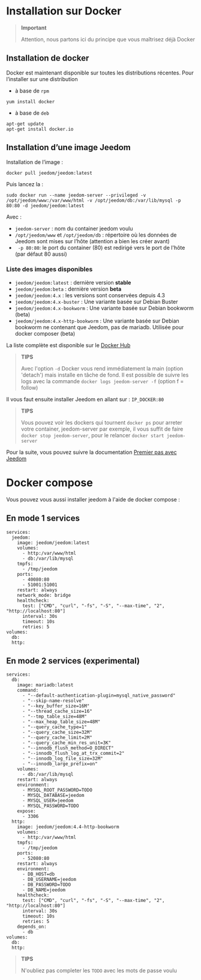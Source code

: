 # Installation sur Docker

> **Important**
>
> Attention, nous partons ici du principe que vous maîtrisez déjà Docker

## Installation de docker

Docker est maintenant disponible sur toutes les distributions récentes.
Pour l’installer sur une distribution

-   à base de ``rpm``

````
yum install docker
````

-   à base de ``deb``

````
apt-get update
apt-get install docker.io
````

## Installation d’une image Jeedom

Installation de l’image :

``docker pull jeedom/jeedom:latest``

Puis lancez la :

``sudo docker run --name jeedom-server --privileged -v /opt/jeedom/www:/var/www/html -v /opt/jeedom/db:/var/lib/mysql -p 80:80 -d jeedom/jeedom:latest``

Avec :

-   ``jeedom-server`` : nom du container jeedom voulu
-   ``/opt/jeedom/www`` et ``/opt/jeedom/db`` : répertoire où les données de Jeedom sont mises sur l’hôte (attention a bien les créer avant)
-  `` -p 80:80``: le port du container (80) est redirigé vers le port de l'hôte (par défaut 80 aussi)

### Liste des images disponibles
- `jeedom/jeedom:latest` : dernière version **stable**
- `jeedom/jeedom:beta` : dernière version **beta**
- `jeedom/jeedom:4.x` : les versions sont conservées depuis 4.3
- `jeedom/jeedom:4.x-buster` : Une variante basée sur Debian Buster
- `jeedom/jeedom:4.x-bookworm` : Une variante basée sur Debian bookworm (beta)
- `jeedom/jeedom:4.x-http-bookworm` : Une variante basée sur Debian bookworm ne contenant que Jeedom, pas de mariadb. Utilisée pour docker composer (beta)

La liste complète est disponible sur le [Docker Hub](https://hub.docker.com/r/jeedom/jeedom/tags)

> **TIPS**
>
> Avec l'option `-d` Docker vous rend immédiatement la main (option 'detach') mais installe en tâche de fond. Il est possible de suivre les logs avec la commande `docker logs jeedom-server -f` (option f = follow)

Il vous faut ensuite installer Jeedom en allant sur : ``IP_DOCKER:80``

> **TIPS**
>
> Vous pouvez voir les dockers qui tournent ``docker ps`` pour arreter votre container, jeedom-server par exemple, il vous suffit de faire ``docker stop jeedom-server``, pour le relancer ``docker start jeedom-server``

Pour la suite, vous pouvez suivre la documentation [Premier pas avec Jeedom](https://doc.jeedom.com/fr_FR/premiers-pas/index)


# Docker compose

Vous pouvez vous aussi installer jeedom à l'aide de docker compose : 

## En mode 1 services

```
services:
  jeedom:
    image: jeedom/jeedom:latest
    volumes:
      - http:/var/www/html
      - db:/var/lib/mysql
    tmpfs:
      - /tmp/jeedom
    ports:
      - 40080:80
      - 51001:51001
    restart: always
    network_mode: bridge
    healthcheck:
      test: ["CMD", "curl", "-fs", "-S", "--max-time", "2", "http://localhost:80"]
      interval: 30s
      timeout: 10s
      retries: 5
volumes:
  db:
  http:
```


## En mode 2 services (experimental)

```
services:
  db:
    image: mariadb:latest
    command: 
      - "--default-authentication-plugin=mysql_native_password"
      - "--skip-name-resolve"
      - "--key_buffer_size=16M"
      - "--thread_cache_size=16"
      - "--tmp_table_size=48M"
      - "--max_heap_table_size=48M"
      - "--query_cache_type=1"
      - "--query_cache_size=32M"
      - "--query_cache_limit=2M"
      - "--query_cache_min_res_unit=3K"
      - "--innodb_flush_method=O_DIRECT"
      - "--innodb_flush_log_at_trx_commit=2"
      - "--innodb_log_file_size=32M"
      - "--innodb_large_prefix=on"
    volumes:
      - db:/var/lib/mysql
    restart: always
    environment:
      - MYSQL_ROOT_PASSWORD=TODO
      - MYSQL_DATABASE=jeedom
      - MYSQL_USER=jeedom
      - MYSQL_PASSWORD=TODO
    expose:
      - 3306
  http:
    image: jeedom/jeedom:4.4-http-bookworm
    volumes:
      - http:/var/www/html
    tmpfs:
      - /tmp/jeedom
    ports:
      - 52080:80
    restart: always
    environment:
      - DB_HOST=db
      - DB_USERNAME=jeedom
      - DB_PASSWORD=TODO
      - DB_NAME=jeedom
    healthcheck:
      test: ["CMD", "curl", "-fs", "-S", "--max-time", "2", "http://localhost:80"]
      interval: 30s
      timeout: 10s
      retries: 5
    depends_on:
      - db
volumes:
  db:
  http:
```

>**TIPS**
>
>N'oubliez pas completer les `TODO` avec les mots de passe voulu
